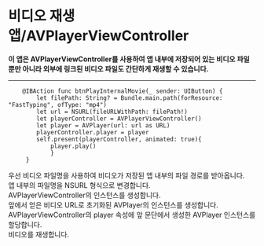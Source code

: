 # 비디오 재생 앱/AVPlayerViewController

**이 앱은 AVPlayerViewController를 사용하여 앱 내부에 저장되어 있는 비디오 파일뿐만 아니라 외부에 링크된 비디오 파일도 간단하게 재생할 수 있습니다.**

*** 

```
    @IBAction func btnPlayInternalMovie(_ sender: UIButton) {
        let filePath: String? = Bundle.main.path(forResource: "FastTyping", ofType: "mp4")
        let url = NSURL(fileURLWithPath: filePath!)
        let playerController = AVPlayerViewController() 
        let player = AVPlayer(url: url as URL)
        playerController.player = player
        self.present(playerController, animated: true){
            player.play()
            }
     }
```
우선 비디오 파일명을 사용하여 비디오가 저장된 앱 내부의 파일 경로를 받아옵니다.       
앱 내부의 파일명을 NSURL 형식으로 변경합니다.        
AVPlayerViewController의 인스턴스를 생성합니다.        
앞에서 얻은 비디오 URL로 초기화된 AVPlayer의 인스턴스를 생성합니다.     
AVPlayerViewController의 player 속성에 앞 문단에서 생성한 AVPlayer 인스턴스를 할당합니다.     
비디오를 재생합니다.     
